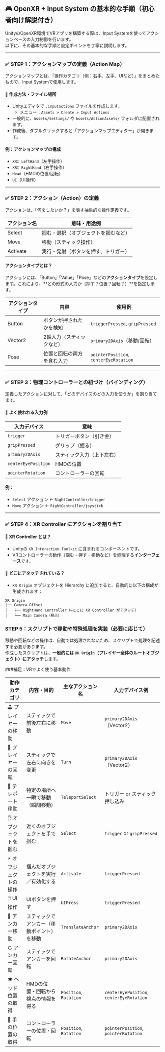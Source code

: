 ## 🎮 OpenXR + Input System の基本的な手順（初心者向け解説付き）

UnityのOpenXR環境でVRアプリを構築する際は、Input Systemを使ってアクションベースの入力制御を行います。  
以下に、その基本的な手順と設定ポイントを丁寧に説明します。

---

### ✅ STEP 1：アクションマップの定義（Action Map）

アクションマップとは、「操作カテゴリ（例：右手、左手、UIなど）」をまとめたもので、Input Systemで使用します。

#### 🔧 作成方法・ファイル場所

- Unityエディタで `.inputactions` ファイルを作成します。
  - メニュー：`Assets > Create > Input Actions`
- 一般的に、`Assets/Settings/` や `Assets/ActionAssets/` フォルダに配置されます。
- 作成後、ダブルクリックすると「アクションマップエディター」が開きます。

#### 例：アクションマップの構成

- `XRI LeftHand`（左手操作）
- `XRI RightHand`（右手操作）
- `Head`（HMDの位置/回転）
- `UI`（UI操作）

---

### ✅ STEP 2：アクション（Action）の定義

アクションは、「何をしたいか？」を表す抽象的な操作定義です。

| アクション名 | 意味・用途例                        |
|--------------|-------------------------------------|
| Select       | 掴む・選択（オブジェクトを掴むなど）|
| Move         | 移動（スティック操作）             |
| Activate     | 実行・発射（ボタンを押す、トリガー）|

#### アクションタイプとは？

アクションには、「Button」「Value」「Pose」などの**アクションタイプ**を設定します。これにより、**どの形式の入力か（押す？位置？回転？）**を指定します。

| アクションタイプ | 内容                             | 使用例                             |
|------------------|----------------------------------|------------------------------------|
| Button           | ボタンが押されたかを検知         | `triggerPressed`, `gripPressed`   |
| Vector2          | 2軸入力（スティックなど）         | `primary2DAxis`（移動/回転）       |
| Pose             | 位置と回転の両方を含む入力        | `pointerPosition`, `centerEyeRotation` |

---

### ✅ STEP 3：物理コントローラーとの紐づけ（バインディング）

定義したアクションに対して、「どのデバイスのどの入力を使うか」を割り当てます。

#### 📍 よく使われる入力例

| 入力デバイス         | 意味                                 |
|----------------------|--------------------------------------|
| `trigger`            | トリガーボタン（引き金）              |
| `gripPressed`        | グリップ（握る）                      |
| `primary2DAxis`      | スティック入力（上下左右）            |
| `centerEyePosition`  | HMDの位置                             |
| `pointerRotation`    | コントローラーの回転                  |

#### 例：

- `Select` アクション ← `RightController/trigger`
- `Move` アクション ← `RightController/joystick`

---

### ✅ STEP 4：XR Controller にアクションを割り当て

#### 🔧 XR Controller とは？

- Unityの `XR Interaction Toolkit` に含まれるコンポーネントです。
- VRコントローラーの動作（掴む・押す・移動など）を処理する**インターフェース**です。

#### 📍 どこにアタッチされている？

- `XR Origin` オブジェクトを Hierarchy に追加すると、自動的に以下の構成が生成されます：

```plaintext
XR Origin
├── Camera Offset
│   ├── RightHand Controller（←ここに XR Controller がアタッチ）
│   └── Main Camera（視点）
```
### STEP 5：スクリプトで移動や特殊処理を実装（必要に応じて）

移動や回転などの操作は、自動では処理されないため、スクリプトで処理を記述する必要があります。  
作成したスクリプトは、**一般的には `XR Origin`（プレイヤー全体のルートオブジェクト）にアタッチ**します。

###補足：VRでよく使う基本動作

| 動作カテゴリ        | 内容・目的                              | 主なアクション名    | 入力デバイス例                      |
|---------------------|-------------------------------------------|----------------------|-------------------------------------|
| 🕹️ プレイヤーの移動    | スティックで前後左右に移動                 | `Move`               | `primary2DAxis`（Vector2）         |
| 🔄 プレイヤーの回転    | スティックで左右に向きを変更               | `Turn`               | `primary2DAxis`（Vector2）         |
| 📍 テレポート移動     | 特定の場所へ一瞬で移動（瞬間移動）         | `TeleportSelect`     | トリガー or スティック押し込み     |
| ✋ オブジェクトを掴む  | 近くのオブジェクトを手で掴む               | `Select`             | `trigger` or `gripPressed`         |
| ⚡ オブジェクトの操作  | 掴んだオブジェクトを実行／有効化する       | `Activate`           | `triggerPressed`                   |
| 🖱️ UI操作             | UIボタンを押す                            | `UIPress`            | `triggerPressed`                   |
| 🎯 アンカー移動       | スティックでアンカー（移動ポイント）を移動 | `TranslateAnchor`    | `primary2DAxis`                    |
| ↻ アンカー回転       | スティックでアンカーを回転                | `RotateAnchor`       | `primary2DAxis`                    |
| 👁️ ヘッド位置の取得   | HMDの位置・回転から視点の情報を得る        | `Position`, `Rotation` | `centerEyePosition`, `centerEyeRotation` |
| 🧭 手の位置の取得     | コントローラーの位置・回転                 | `Position`, `Rotation` | `pointerPosition`, `pointerRotation` |
